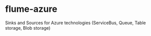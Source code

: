 flume-azure
===========

Sinks and Sources for Azure technologies (ServiceBus, Queue, Table storage, Blob storage)
